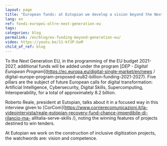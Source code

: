 ```yaml
---
layout: page
title: "European funds: at Eutopian we develop a vision beyond the Next Generation EU"
lang: en
ref: fondi-europei-oltre-next-generation-eu
tags:
categories: blog
permalink: /en/blog/eu-funding-beyond-generation-eu/
video: https://youtu.be/11-kfJP-GoM
child_of_ref: blog
---
```


To the Next Generation EU, in the programming of the EU budget 2021-2027, additional funds will be added under the program [*DEP - Digital European Program*](https://ec.europa.eu/digital-single-market/en/news / digital-europe-program-proposed-eu82-billion-funding-2021-2027). Five pillars are the subject of future European calls for digital transformation: Artificial Intelligence, Cybersecurity, Digital Skills, Supercomputing, Interoperability, for a total of approximately 8.2 billion.

Roberto Reale, president at Eutopian, talks about it in a focused way in this interview given to [CorCom](https://www.corrierecomunicazioni.it/la-videointervista/reale-eutopian-recovery-fund-chance-imperdibile-di-rilancio-ma- allitalia-serve-skills /), noting the winning features of projects destined to win tenders.

At Eutopian we work on the construction of inclusive digitization projects, the watchwords are: vision and competence.
